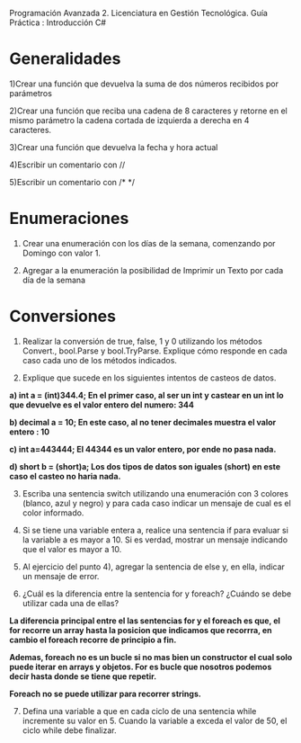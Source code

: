 
Programación Avanzada 2. 
Licenciatura en Gestión Tecnológica. 
Guía Práctica : Introducción C# 

# Generalidades 

1)Crear una función que devuelva la suma de dos números recibidos por parámetros  

2)Crear una función que reciba una cadena de 8 caracteres y retorne en el mismo parámetro la cadena cortada de izquierda a derecha en 4 caracteres. 

3)Crear una función que devuelva la fecha y hora actual  

4)Escribir un comentario con // 

5)Escribir un comentario con /*   */ 

# Enumeraciones 

1) Crear una enumeración con los días de la semana, comenzando por Domingo con valor 1. 

2) Agregar a la enumeración la posibilidad de Imprimir un Texto por cada día de la semana 

# Conversiones 

1) Realizar la conversión de true, false, 1 y 0 utilizando los métodos Convert., bool.Parse y bool.TryParse. Explique cómo responde en cada caso cada uno de los métodos indicados. 

2) Explique que sucede en los siguientes intentos de casteos de datos. 

 **a) int a = (int)344.4; 
  En el primer caso, al ser un int y castear en un int lo que devuelve es el valor entero del numero: 344**

**b) decimal a = 10; 
  En este caso, al no tener decimales muestra el valor entero : 10**

**c) int a=443444; 
  El 44344 es un valor entero, por ende no pasa nada.**

**d) short b = (short)a; 
  Los dos tipos de datos son iguales (short) en este caso el casteo no haria nada.**

3) Escriba una sentencia switch utilizando una enumeración con 3 colores (blanco, azul y negro) y para cada caso indicar un mensaje de cual es el color informado.  

4) Si se tiene una variable entera a, realice una sentencia if para evaluar si la variable a es mayor a 10. Si es verdad, mostrar un mensaje indicando que el valor es mayor a 10.  

5) Al ejercicio del punto 4), agregar la sentencia de else y, en ella, indicar un mensaje de error. 

6) ¿Cuál es la diferencia entre la sentencia for y foreach? ¿Cuándo se debe utilizar cada una de ellas? 

**La diferencia principal entre el las sentencias for y el foreach es que, el for recorre un array hasta la posicion que indicamos que recorrra, en cambio el foreach recorre de principio a fin.**

**Ademas, foreach no es un bucle si no mas bien un constructor el cual solo puede iterar en arrays y objetos. For es bucle que nosotros podemos decir hasta donde se tiene que repetir.** 

**Foreach no se puede utilizar para recorrer strings.**

7) Defina una variable a que en cada ciclo de una sentencia while incremente su valor en 5. Cuando la variable a exceda el valor de 50, el ciclo while debe finalizar. 
